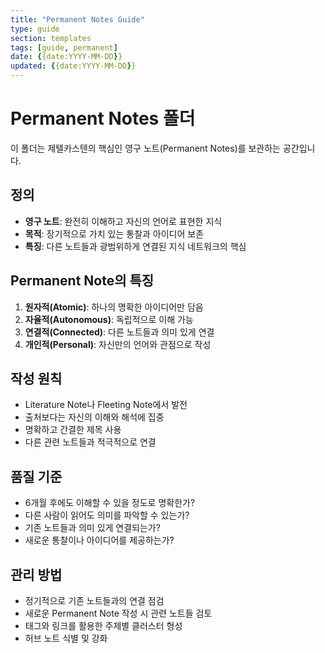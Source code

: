 ```yaml
---
title: "Permanent Notes Guide"
type: guide
section: templates
tags: [guide, permanent]
date: {{date:YYYY-MM-DD}}
updated: {{date:YYYY-MM-DD}}
---
```


# Permanent Notes 폴더

이 폴더는 제텔카스텐의 핵심인 영구 노트(Permanent Notes)를 보관하는 공간입니다.

## 정의
- **영구 노트**: 완전히 이해하고 자신의 언어로 표현한 지식
- **목적**: 장기적으로 가치 있는 통찰과 아이디어 보존
- **특징**: 다른 노트들과 광범위하게 연결된 지식 네트워크의 핵심

## Permanent Note의 특징
1. **원자적(Atomic)**: 하나의 명확한 아이디어만 담음
2. **자율적(Autonomous)**: 독립적으로 이해 가능
3. **연결적(Connected)**: 다른 노트들과 의미 있게 연결
4. **개인적(Personal)**: 자신만의 언어와 관점으로 작성

## 작성 원칙
- Literature Note나 Fleeting Note에서 발전
- 출처보다는 자신의 이해와 해석에 집중
- 명확하고 간결한 제목 사용
- 다른 관련 노트들과 적극적으로 연결

## 품질 기준
- 6개월 후에도 이해할 수 있을 정도로 명확한가?
- 다른 사람이 읽어도 의미를 파악할 수 있는가?
- 기존 노트들과 의미 있게 연결되는가?
- 새로운 통찰이나 아이디어를 제공하는가?

## 관리 방법
- 정기적으로 기존 노트들과의 연결 점검
- 새로운 Permanent Note 작성 시 관련 노트들 검토
- 태그와 링크를 활용한 주제별 클러스터 형성
- 허브 노트 식별 및 강화